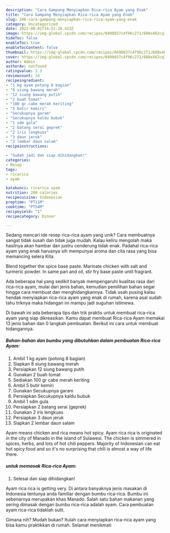 ```yaml
---
description: "Cara Gampang Menyiapkan Rica-rica Ayam yang Enak"
title: "Cara Gampang Menyiapkan Rica-rica Ayam yang Enak"
slug: 206-cara-gampang-menyiapkan-rica-rica-ayam-yang-enak
category: Uncategorized
date: 2022-08-01T14:51:26.433Z
image: https://img-global.cpcdn.com/recipes/0490837c4f96c271/680x482cq70/rica-rica-ayam-foto-resep-utama.jpg
hideToc: false
enableToc: true
enableTocContent: false
thumbnail: https://img-global.cpcdn.com/recipes/0490837c4f96c271/680x482cq70/rica-rica-ayam-foto-resep-utama.jpg
cover: https://img-global.cpcdn.com/recipes/0490837c4f96c271/680x482cq70/rica-rica-ayam-foto-resep-utama.jpg
author: Admin
authorAv: notfound
ratingvalue: 3.3
reviewcount: 14
recipeingredient:
- "1 kg ayam potong 8 bagian"
- "8 siung bawang merah"
- "12 siung bawang putih"
- "2 buah tomat"
- "100 gr cabe merah keriting"
- "5 butir kemiri"
- "Secukupnya garam"
- "Secukupnya kaldu bubuk"
- "1 sdm gula"
- "2 batang serai geprek"
- "2 iris lengkuas"
- "3 daun jeruk"
- "2 lembar daun salam"
recipeinstructions:

- "Sudah jadi dan siap dihidangkan!"
categories:
- Resep
tags:
- ricarica
- ayam

katakunci: ricarica ayam 
nutrition: 200 calories
recipecuisine: Indonesian
preptime: "PT11M"
cooktime: "PT54M"
recipeyield: "1"
recipecategory: Dinner

---
```





Sedang mencari ide resep rica-rica ayam yang unik? Cara membuatnya sangat tidak susah dan tidak juga mudah. Kalau keliru mengolah maka hasilnya akan hambar dan justru cenderung tidak enak. Padahal rica-rica ayam yang enak harusnya sih mempunyai aroma dan cita rasa yang bisa memancing selera Kita.





Blend together the spice base paste. Marinate chicken with salt and turmeric powder. In same pan and oil, stir fry base paste until fragrant.

Ada beberapa hal yang sedikit banyak mempengaruhi kualitas rasa dari rica-rica ayam, mulai dari jenis bahan, kemudian pemilihan bahan segar hingga cara membuat dan menghidangkannya. Tidak usah pusing kalau hendak menyiapkan rica-rica ayam yang enak di rumah, karena asal sudah tahu triknya maka hidangan ini mampu jadi suguhan istimewa.






Di bawah ini ada beberapa tips dan trik praktis untuk membuat rica-rica ayam yang siap dikreasikan. Kamu dapat membuat Rica-rica Ayam memakai 13 jenis bahan dan 0 langkah pembuatan. Berikut ini cara untuk membuat hidangannya.

<!--inarticleads1-->

##### Bahan-bahan dan bumbu yang dibutuhkan dalam pembuatan Rica-rica Ayam:

1. Ambil 1 kg ayam (potong 8 bagian)
1. Siapkan 8 siung bawang merah
1. Persiapkan 12 siung bawang putih
1. Gunakan 2 buah tomat
1. Sediakan 100 gr cabe merah keriting
1. Ambil 5 butir kemiri
1. Gunakan Secukupnya garam
1. Persiapkan Secukupnya kaldu bubuk
1. Ambil 1 sdm gula
1. Persiapkan 2 batang serai (geprek)
1. Gunakan 2 iris lengkuas
1. Persiapkan 3 daun jeruk
1. Siapkan 2 lembar daun salam


Ayam means chicken and rica means hot spicy. Ayam rica rica is originated in the city of Manado in the island of Sulawesi. The chicken is simmered in spices, herbs, and lots of hot chili peppers. Majority of Indonesian can eat hot spicy food and so it&#39;s no surprising that chili is almost a way of life there. 

<!--inarticleads2-->

#####  untuk memasak Rica-rica Ayam:


1. Selesai dan siap dihidangkan!

Ayam rica rica is getting very. Di antara banyaknya jenis masakan di Indonesia tentunya anda familiar dengan bumbu rica-rica. Bumbu ini sebenarnya merupakan khas Manado. Salah satu bahan makanan yang sering dimasak dengan bumbu rica-rica adalah ayam. Cara pembuatan ayam rica-rica tidaklah sulit. 

Gimana nih? Mudah bukan? Itulah cara menyiapkan rica-rica ayam yang bisa kamu praktikkan di rumah. Selamat menikmati
